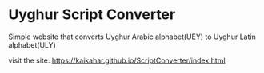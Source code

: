 # Uyghur Script Converter
 Simple website that converts Uyghur Arabic alphabet(UEY) to Uyghur Latin alphabet(ULY)
 
visit the site: https://kaikahar.github.io/ScriptConverter/index.html
